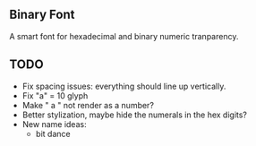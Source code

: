 ## Binary Font
A smart font for hexadecimal and binary numeric tranparency.

## TODO
- Fix spacing issues: everything should line up vertically.
- Fix "a" = 10 glyph
- Make " a " not render as a number?
- Better stylization, maybe hide the numerals in the hex digits?
- New name ideas:
    - bit dance
